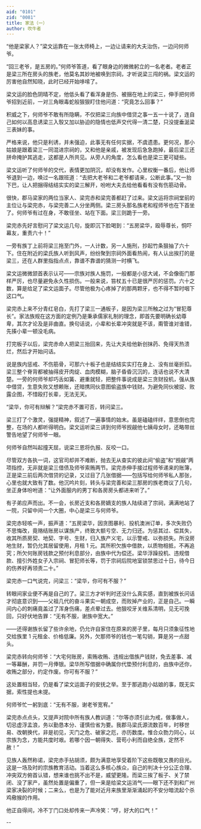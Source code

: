 ```yaml
---
aid: "0101"
zid: "0081"
title: 家法（一）
author: 吹牛者
---
```




“他是梁家人？”梁文运靠在一张太师椅上，一边让请来的大夫治伤，一边问何师爷。



“回三老爷，是五房的。”何师爷答道，看了眼身边的微微躬立的一名老者。老者正是梁三所在房头的族老，他莫名其妙地被唤到宗祠，才听说梁三闯的祸。梁文运的厉害他自然知晓，此时已经开始哆嗦了。



梁文运的脸色阴晴不定，他低头看了看浑身是伤、被捆在地上的梁三，伸手把何师爷招到近前，一对三角眼毒蛇般狠狠盯住他问道：“究竟怎么回事？”



积威之下，何师爷不敢有所隐瞒，不仅把梁三向族中借贷之事一五一十说了，连自己如何以高息诱梁三入彀又加以胁迫的隐情也低声交代得一清二楚，只没提垂涎梁三表妹的事。



严格来说，他只是利诱，并未强迫，此事无有任何实据，不虞遗患。更何况，那小姑娘是跟着梁三一同混进宗祠的，又和他是亲戚，被发现后急急跑掉，最后梁三还拼命掩护其逃走，这都是人所共见。从旁人的角度，怎么看也是梁三更可疑些。



梁文运听了何师爷的交代，表情更加阴沉，却没有发作。心里权衡一番后，他让师爷退到一边，唤过一名跟班道：“去把大老爷和二老爷都请来，公断此事。”又一抬下巴，让人把捆得结结实实的梁三解开，吩咐大夫去给他看看有没有伤筋动骨。



很快，郡马梁家的两位当家人、梁完赤和梁完善都赶了过来。梁文运将宗祠堂前的主位让与梁完赤，与梁完善二人分坐两侧。梁三房头那名族老和程师爷也在下首坐了。何师爷有过在身，不敢径坐、站在下面。梁三则跪于一旁。



梁完赤先好言慰问了梁文运几句，旋即沉下脸喝到：“五房梁华，殴辱尊长，恫吓幕友，重责六十！”



一旁有族丁上前将梁三拖至门外，一人计数，另一人施刑，抄起竹条狠抽了六十下。住在附近的梁氏族人听到风声，纷纷聚到宗祠外面看热闹，有人认出挨打的是梁三，还在人群里指指点点，靠谱不靠谱的猜测一时横飞。



梁文运微微颔首表示认可——宗族对族人施罚，一般都是小惩大诫，不会像衙门那样严厉，也尽量避免永久性损伤。一般来说，笞杖五十已是很严厉的惩罚。六十之数，算是给足了梁文运面子。尽管他极为心疼掉了的那两颗牙，也不得不暂时咽下这口气。



梁完赤上来不分青红皂白，先打了梁三一通板子，是因为梁三所触之过为“冒犯尊长”。家法族规在这方面的定例乃是秉承儒家礼制的理念，即首先要明确长幼尊卑，其次才论及是非曲直。换句话说，小辈和长辈冲突就是不该，甭管谁对谁错，先揍小辈一顿没毛病。



打完板子以后，梁完赤命人把梁三抬回来，先让大夫给他新创抹药、免得天热溃烂，然后才开始问话。



说是族内惩戒、不伤筋骨，可那六十板子也是结结实实打在身上、没有丝毫折扣。梁三整个脊背都被抽得皮开肉绽、血肉模糊，脑子昏昏沉沉的，连话也说不大清楚。一旁的何师爷却巧舌如簧、避重就轻，把整件事说成是梁三贪财投机，强从族中借贷，生意失败又想赖账，还暗携同伙意图偷盗族中钱财。为避免同伙被捉、败露企图，不惜殴打长辈，无法无天。



“梁华，你可有辩解？”梁完赤不置可否，转问梁三。



梁三打了个激灵，强提精神，叙述了一遍事情的始末。虽是磕磕绊绊，意思倒也完整，在场的人都听得明白。梁文运听梁三讲到何师爷觊觎他七姨母女时，还略带丝警告地望了何师爷一眼。



何师爷自然叫起撞天屈，说梁三恩将仇报、反咬一口。



尽管双方各执一词，这官司却并不难断，抛去无从查实的彼此间“偷盗”和“觊觎”两项指控，无非就是梁三借债及师爷索贿两节。梁完赤伸手接过程师爷递来的账簿，正是梁三前后两次借贷的记录，又过目了几张借据——包括写给何师爷私人那张，心里也就大致有了数。他沉吟片刻，转头与梁完善和梁三那房的族老商议了几句，坐正身体吩咐道：“让外面服内的男丁和各房房头都进来听了。”



有子弟应声而出。不一会，长房近支和各房嫡支的族人陆续进了宗祠，满满地站了一院，只留中间一个大圈，中心是梁三与何师爷。



梁完赤轻咳一声，振声道：“五房梁华，因贪图暴利、投机澳洲订单，多次失败仍不思悔改，竟赂结账房以谋族产，终致大额亏空、无力归还。为惩其过、偿其失，收其所质房契、地契、字号、生财，归入族产义宅，以示警戒、以弥损失。所没房地生财，暂仍允其居留使用，月租 1 元。其所积欠族中借款，以质物相抵，不再追究；所欠何账房钱款之预付利息部分，由族中代为偿还。梁华浮躁投机、违规借款、擅引外姓女子入宗祠、冒犯师长等，罚于宗祠后院地室锁禁思过十日，待今日的伤养好再领责二十。”



梁完赤一口气说完，问梁三：“梁华，你可有不服？”



转眼间家业便不再是自己的了。梁三方才听判时还没什么真实感，直到被族长问话才彻底意识到——父祖几代的奋斗果实一朝成空，而败掉产业的，正是自己。一瞬间内心的刺痛竟盖过了浑身伤痛，差点晕过去。他狠咬牙关维系清明，见无可挽回，只好伏地告罪：“无有不服，谢族中宽大。”



——还得谢族长留了些许余地，仍允许自家住在原来的房子里，每月只须象征性地交给族里 1 元租金、价格低廉。另外，欠那师爷的钱也一笔勾销，算是另一点甜头。



梁完赤转向何师爷：“大宅何账房，索贿收贿、违规出借族产钱财，免去差事、减一等幕酬，并罚一月俸银。梁华所写借据中确属你代垫预付利息的，由族中还你，收贿之部分，约定作废。你可有不服？”



这处置相当轻，仍是看了梁文运面子的安抚之举。至于那逃跑小姑娘的事，既无实据，索性提也未提。



何师爷忙一躬到底：“无有不服，谢老爷宽宥。”



梁完赤点点头，又提声对院中所有族人教训道：“尔等亦须引此为戒，做事做人，切忌虚浮孟浪，务以勤恳本分、谨慎俭省为要。我郡马梁氏源流数百年，时移世易、改朝换代，非是初见，灭门之危、破家之厄，亦历数度。惟合众勠力同心，以宗族为念，方能共度时艰。若哪个因一朝得失、营苟小利而自绝全族，定然不赦！”



见族人轰然称诺，梁完赤手拈胡须，颇为满意地享受着阶下这些既敬又畏的目光。这是一场及时的宗族教育活动。当着这么多核心族众，自己的判决十分公正合理、冲突双方俯首认错，想来谁也挑不出不是，威望更隆。而梁三挨了板子、关了禁闭、没了家产，虽然处置是偏重了，但一来是给梁文运消气——眼下还不到和广州梁家决裂的时候；二来么，也是为了能对近月来族里渐渐涌起的不安分暗流起个杀鸡儆猴的作用。



他正自得间，冷不丁门口处却传来一声冷笑：“哼，好大的口气！”



--
